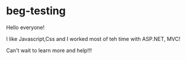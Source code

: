 # beg-testing
Hello everyone!

I like Javascript,Css and I worked most of teh time with ASP.NET, MVC!

Can't wait to learn more and help!!!

